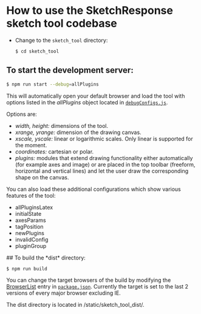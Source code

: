 # How to use the SketchResponse sketch tool codebase

* Change to the `sketch_tool` directory:

  ```sh
  $ cd sketch_tool
  ```

## To start the development server:

   ```sh
  $ npm run start --debug=allPlugins
  ```
  This will automatically open your default browser and load the tool with options listed in the *allPlugins* object located in [`debugConfigs.js`](https://github.com/SketchResponse/sketchresponse/blob/master/sketch_tool/html/debugConfigs.js).

  Options are:
  * *width, height:* dimensions of the tool.
  * *xrange, yrange:* dimension of the drawing canvas.
  * *xscale, yscale:* linear or logarithmic scales. Only linear is supported for the moment.
  * *coordinates:* cartesian or polar.
  * *plugins:* modules that extend drawing functionality either automatically (for example axes and image) or are placed in the top toolbar (freeform, horizontal and vertical lines) and let the user draw the corresponding shape on the canvas.

  You can also load these additional configurations which show various features of the tool:
  * allPluginsLatex
  * initialState
  * axesParams
  * tagPosition
  * newPlugins
  * invalidConfig
  * pluginGroup


<div id=build></div>
## To build the *dist* directory:

  ```sh
  $ npm run build
  ```
  You can change the target browsers of the build by modifying the [BrowserList](https://github.com/browserslist/browserslist) entry in [`package.json`](https://github.com/SketchResponse/sketchresponse/blob/master/sketch_tool/package.json). Currently the target is set to the last 2 versions of every major browser excluding IE.

The dist directory is located in /static/sketch_tool_dist/.
